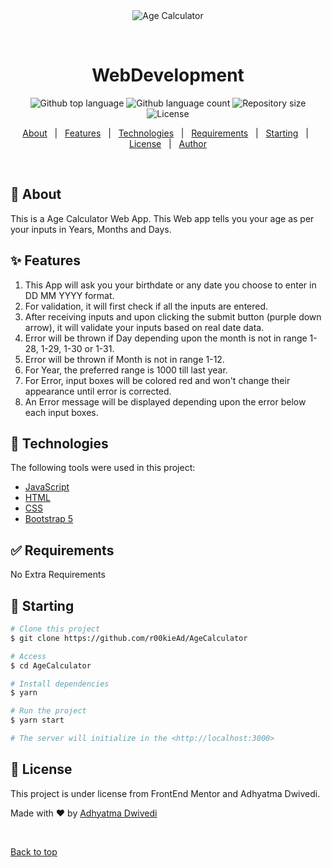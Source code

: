 <div align="center" id="top"> 
  <img src="./.github/app.gif" alt="Age Calculator" />

  &#xa0;

  <!-- <a href="https://webdevelopment.netlify.app">Demo</a> -->
</div>

<h1 align="center">WebDevelopment</h1>

<p align="center">
  <img alt="Github top language" src="https://img.shields.io/github/languages/top/r00kieAd/AgeCalculator?color=56BEB8">

  <img alt="Github language count" src="https://img.shields.io/github/languages/count/r00kieAd/AgeCalculator?color=56BEB8">

  <img alt="Repository size" src="https://img.shields.io/github/repo-size/r00kieAd/AgeCalculator?color=56BEB8">

  <img alt="License" src="https://img.shields.io/github/license/r00kieAd/AgeCalculator?color=56BEB8">

  <!-- <img alt="Github issues" src="https://img.shields.io/github/issues/{{YOUR_GITHUB_USERNAME}}/webdevelopment?color=56BEB8" /> -->

  <!-- <img alt="Github forks" src="https://img.shields.io/github/forks/{{YOUR_GITHUB_USERNAME}}/webdevelopment?color=56BEB8" /> -->

  <!-- <img alt="Github stars" src="https://img.shields.io/github/stars/{{YOUR_GITHUB_USERNAME}}/webdevelopment?color=56BEB8" /> -->
</p>

<!-- Status -->

<!-- <h4 align="center"> 
	🚧  WebDevelopment 🚀 Under construction...  🚧
</h4> 

<hr> -->

<p align="center">
  <a href="#dart-about">About</a> &#xa0; | &#xa0; 
  <a href="#sparkles-features">Features</a> &#xa0; | &#xa0;
  <a href="#rocket-technologies">Technologies</a> &#xa0; | &#xa0;
  <a href="#white_check_mark-requirements">Requirements</a> &#xa0; | &#xa0;
  <a href="#checkered_flag-starting">Starting</a> &#xa0; | &#xa0;
  <a href="#memo-license">License</a> &#xa0; | &#xa0;
  <a href="https://github.com/{{YOUR_GITHUB_USERNAME}}" target="_blank">Author</a>
</p>

<br>

## :dart: About ##

This is a Age Calculator Web App. This Web app tells you your age as per your inputs in Years, Months and Days.

## :sparkles: Features ##

1. This App will ask you your birthdate or any date you choose to enter in DD MM YYYY format.
2. For validation, it will first check if all the inputs are entered.
3. After receiving inputs and upon clicking the submit button (purple down arrow), it will validate your inputs based on real date data.
4. Error will be thrown if Day depending upon the month is not in range 1-28, 1-29, 1-30 or 1-31.
5. Error will be thrown if Month is not in range 1-12.
6. For Year, the preferred range is 1000 till last year.
7. For Error, input boxes will be colored red and won't change their appearance until error is corrected.
8. An Error message will be displayed depending upon the error below each input boxes.

## :rocket: Technologies ##

The following tools were used in this project:

- [JavaScript](https://developer.mozilla.org/en-US/docs/Web/JavaScript)
- [HTML](https://www.w3schools.com/html/)
- [CSS](https://www.w3schools.com/css/default.asp)
- [Bootstrap 5](https://getbootstrap.com/docs/5.2/getting-started/introduction/)

## :white_check_mark: Requirements ##

No Extra Requirements

## :checkered_flag: Starting ##

```bash
# Clone this project
$ git clone https://github.com/r00kieAd/AgeCalculator

# Access
$ cd AgeCalculator

# Install dependencies
$ yarn

# Run the project
$ yarn start

# The server will initialize in the <http://localhost:3000>
```

## :memo: License ##

This project is under license from FrontEnd Mentor and Adhyatma Dwivedi.


Made with :heart: by <a href="https://github.com/r00kieAd" target="_blank">Adhyatma Dwivedi</a>

&#xa0;

<a href="#top">Back to top</a>
